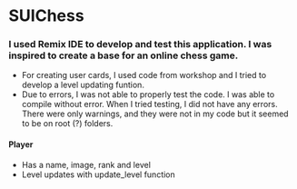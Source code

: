 # SUIChess

### I used Remix IDE to develop and test this application. I was inspired to create a base for an online chess game. 
- For creating user cards, I used code from workshop and I tried to develop a level updating funtion.
- Due to errors, I was not able to properly test the code. I was able to compile without error. When I tried testing, I did not have any errors. There were only warnings, and they were not in my code but it seemed to be on root (?) folders.

#### Player
- Has a name, image, rank and level
- Level updates with update_level function
